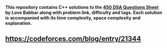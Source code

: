**This repository contains C++ solutions to the 
<a href="https://drive.google.com/file/d/1FMdN_OCfOI0iAeDlqswCiC2DZzD4nPsb/view">450 DSA Questions Sheet</a>
by Love Babbar along with problem link, difficulty and tags. Each solution is accompanied with its time complexity, space complexity and explanation.**

## https://codeforces.com/blog/entry/21344
